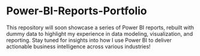 # Power-BI-Reports-Portfolio
This repository will soon showcase a series of Power BI reports, rebuilt with dummy data to highlight my experience in data modeling, visualization, and reporting. Stay tuned for insights into how I use Power BI to deliver actionable business intelligence across various industries!
